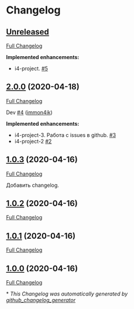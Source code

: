 # Changelog

## [Unreleased](https://github.com/immon4ik/immon4ik_project/tree/HEAD)

[Full Changelog](https://github.com/immon4ik/immon4ik_project/compare/2.0.0...HEAD)

**Implemented enhancements:**

- i4-project. [\#5](https://github.com/immon4ik/immon4ik_project/issues/5)

## [2.0.0](https://github.com/immon4ik/immon4ik_project/tree/2.0.0) (2020-04-18)

[Full Changelog](https://github.com/immon4ik/immon4ik_project/compare/1.0.3...2.0.0)

Dev [\#4](https://github.com/immon4ik/immon4ik_project/pull/4) ([immon4ik](https://github.com/immon4ik))

**Implemented enhancements:**

- i4-project-3. Работа с issues в github. [\#3](https://github.com/immon4ik/immon4ik_project/issues/3)
- i4-project-2 [\#2](https://github.com/immon4ik/immon4ik_project/issues/2)

## [1.0.3](https://github.com/immon4ik/immon4ik_project/tree/1.0.3) (2020-04-16)

[Full Changelog](https://github.com/immon4ik/immon4ik_project/compare/1.0.2...1.0.3)

Добавить changelog.

## [1.0.2](https://github.com/immon4ik/immon4ik_project/tree/1.0.2) (2020-04-16)

[Full Changelog](https://github.com/immon4ik/immon4ik_project/compare/1.0.1...1.0.2)

## [1.0.1](https://github.com/immon4ik/immon4ik_project/tree/1.0.1) (2020-04-16)

[Full Changelog](https://github.com/immon4ik/immon4ik_project/compare/1.0.0...1.0.1)

## [1.0.0](https://github.com/immon4ik/immon4ik_project/tree/1.0.0) (2020-04-16)

[Full Changelog](https://github.com/immon4ik/immon4ik_project/compare/e0fb8a9bab515b7c818e4d27b1ea1ea94c816aca...1.0.0)



\* *This Changelog was automatically generated by [github_changelog_generator](https://github.com/github-changelog-generator/github-changelog-generator)*
